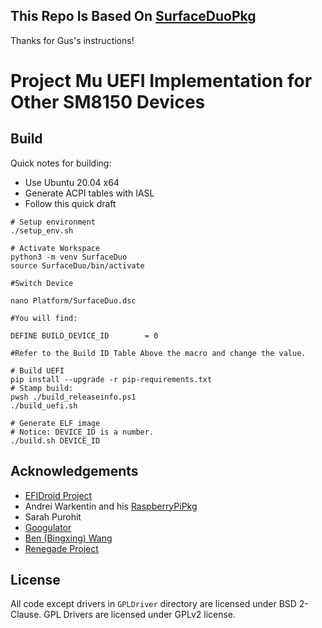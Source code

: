 ## This Repo Is Based On [SurfaceDuoPkg](https://github.com/Woa-Project/SurfaceDuoPkg/)
 Thanks for Gus's instructions!

# Project Mu UEFI Implementation for Other SM8150 Devices

## Build 

Quick notes for building:

- Use Ubuntu 20.04 x64
- Generate ACPI tables with IASL
- Follow this quick draft

```
# Setup environment
./setup_env.sh

# Activate Workspace
python3 -m venv SurfaceDuo
source SurfaceDuo/bin/activate

#Switch Device

nano Platform/SurfaceDuo.dsc

#You will find:

DEFINE BUILD_DEVICE_ID        = 0

#Refer to the Build ID Table Above the macro and change the value.

# Build UEFI
pip install --upgrade -r pip-requirements.txt
# Stamp build:
pwsh ./build_releaseinfo.ps1
./build_uefi.sh

# Generate ELF image
# Notice: DEVICE_ID is a number. 
./build.sh DEVICE_ID
```

## Acknowledgements

- [EFIDroid Project](http://efidroid.org)
- Andrei Warkentin and his [RaspberryPiPkg](https://github.com/andreiw/RaspberryPiPkg)
- Sarah Purohit
- [Googulator](https://github.com/Googulator/)
- [Ben (Bingxing) Wang](https://github.com/imbushuo/)
- [Renegade Project](https://github.com/edk2-porting/)

## License

All code except drivers in `GPLDriver` directory are licensed under BSD 2-Clause. 
GPL Drivers are licensed under GPLv2 license.
